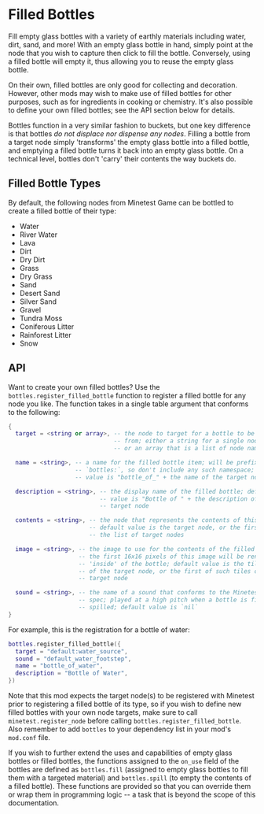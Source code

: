 Filled Bottles
==============

Fill empty glass bottles with a variety of earthly materials including water, dirt, sand, and more! With an empty glass bottle in hand, simply point at the node that you wish to capture then click to fill the bottle. Conversely, using a filled bottle will empty it, thus allowing you to reuse the empty glass bottle.

On their own, filled bottles are only good for collecting and decoration. However, other mods may wish to make use of filled bottles for other purposes, such as for ingredients in cooking or chemistry. It's also possible to define your own filled bottles; see the API section below for details.

Bottles function in a very similar fashion to buckets, but one key difference is that bottles *do not displace nor dispense any nodes*. Filling a bottle from a target node simply 'transforms' the empty glass bottle into a filled bottle, and emptying a filled bottle turns it back into an empty glass bottle. On a technical level, bottles don't 'carry' their contents the way buckets do.

Filled Bottle Types
-------------------

By default, the following nodes from Minetest Game can be bottled to create a filled bottle of their type:

- Water
- River Water
- Lava
- Dirt
- Dry Dirt
- Grass
- Dry Grass
- Sand
- Desert Sand
- Silver Sand
- Gravel
- Tundra Moss
- Coniferous Litter
- Rainforest Litter
- Snow

API
---

Want to create your own filled bottles? Use the `bottles.register_filled_bottle` function to register a filled bottle for any node you like. The function takes in a single table argument that conforms to the following:

```lua
{
  target = <string or array>, -- the node to target for a bottle to be filled
                              -- from; either a string for a single node name
                              -- or an array that is a list of node names

  name = <string>, -- a name for the filled bottle item; will be prefixed with
                   -- `bottles:`, so don't include any such namespace; default
                   -- value is "bottle_of_" + the name of the target node

  description = <string>, -- the display name of the filled bottle; default
                          -- value is "Bottle of " + the description of the
                          -- target node

  contents = <string>, -- the node that represents the contents of this bottle;
                       -- default value is the target node, or the first node in
                       -- the list of target nodes

  image = <string>, -- the image to use for the contents of the filled bottle;
                    -- the first 16x16 pixels of this image will be rendered
                    -- 'inside' of the bottle; default value is the tile image
                    -- of the target node, or the first of such tiles of the
                    -- target node

  sound = <string>, -- the name of a sound that conforms to the Minetest sound
                    -- spec; played at a high pitch when a bottle is filled or
                    -- spilled; default value is `nil`
}
```

For example, this is the registration for a bottle of water:

```lua
bottles.register_filled_bottle({
  target = "default:water_source",
  sound = "default_water_footstep",
  name = "bottle_of_water",
  description = "Bottle of Water",
})
```

Note that this mod expects the target node(s) to be registered with Minetest prior to registering a filled bottle of its type, so if you wish to define new filled bottles with your own node targets, make sure to call `minetest.register_node` before calling `bottles.register_filled_bottle`. Also remember to add `bottles` to your dependency list in your mod's `mod.conf` file.

If you wish to further extend the uses and capabilities of empty glass bottles or filled bottles, the functions assigned to the `on_use` field of the bottles are defined as `bottles.fill` (assigned to empty glass bottles to fill them with a targeted material) and `bottles.spill` (to empty the contents of a filled bottle). These functions are provided so that you can override them or wrap them in programming logic -- a task that is beyond the scope of this documentation.
